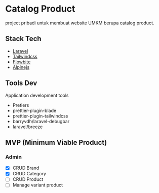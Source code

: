 # Catalog Product

project pribadi untuk membuat website UMKM berupa catalog product.

## Stack Tech

- [Laravel](https://laravel.com/)
- [Tailwindcss](https://tailwindcss.com/)
- [Flowbite](https://flowbite.com/)
- [Alpinejs](https://alpinejs.dev/)

## Tools Dev

Application development tools

- Pretiers
- prettier-plugin-blade
- prettier-plugin-tailwindcss
- barryvdh/laravel-debugbar
- laravel/breeze

## MVP (Minimum Viable Product)

### Admin

- [x] CRUD Brand
- [x] CRUD Category
- [ ] CRUD Product
- [ ] Manage variant product
